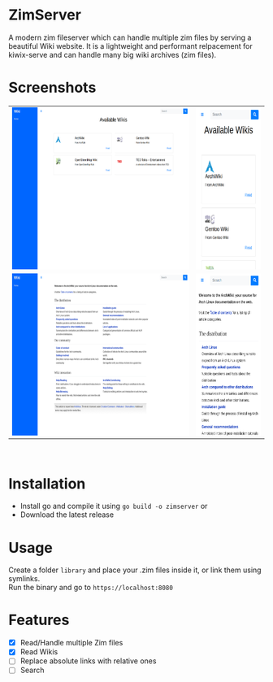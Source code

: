 # ZimServer
A modern zim fileserver which can handle multiple zim files by serving a beautiful Wiki website. It is a lightweight and performant relpacement for kiwix-serve and can handle many big wiki archives (zim files).

# Screenshots
<table>
<tr>
    <td>
        <img src=".img/home.png" width="auto" height="319px"/>
    </td>
    <td>
        <img src=".img/home_mobile.png" width="auto" height="319px"/>
    </td>
</tr>
<tr>
    <td>
        <img src=".img/wiki.png" width="auto" height="319px"/>
    </td>
    <td>
        <img src=".img/wiki_mobile.png" width="auto" height="319px"/>
    </td>
</tr>
</table>
<br>
 

# Installation
- Install go and compile it using `go build -o zimserver`
or
- Download the latest release

# Usage
Create a folder `library` and place your .zim files inside it, or link them using symlinks.<br>
Run the binary and go to `https://localhost:8080`

# Features
- [x] Read/Handle multiple Zim files
- [x] Read Wikis
- [ ] Replace absolute links with relative ones
- [ ] Search